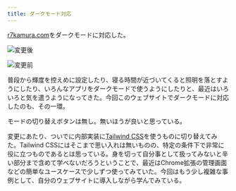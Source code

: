 ```yaml
---
title: ダークモード対応
---
```

[r7kamura.com](https://r7kamura.com/)をダークモードに対応した。

![](https://lh3.googleusercontent.com/RkFGWtw1oC0jnt0mCaboT9S8bZl2OusZt81Br7Wsvhj2jOJTDdUUrWSugCs0gXoUE1K-1zM2Yz826SSeMnSX2BDHWe8Go3dr6ud7HtJ607tD3v0WWAb_JejJxSGBlXOapI-rdFLeMoCi698FZ3VWaLX5bHnWbig7GW6OuCkzjmq4-GApCGGoxT1Pnur8 "変更後")

![](https://lh4.googleusercontent.com/JNIIY8Ed6HI-t0fjP0f6iAyoT7jpbVFkpRQesGeK1jNof4jmSUtSer0EE5KBMKWFu8iUFUobkSohV2eog-ZOjq41gFFSu6i-jGLnHvYmA2rLB4wmHVZf7oEVKcaocILkXQsgQVXTUAjGBbAxUw4kV8pTesRWLrjzUCQMPPtHBn8aW3Yic2f9GVUzT9Cf "変更前")

普段から輝度を控えめに設定したり、寝る時間が近づいてくると照明を落とすようにしたり、いろんなアプリをダークモードで使うようにしたりと、最近はいろいろと気を遣うようになってきた。今回このウェブサイトでダークモードに対応したのも、その一環。

モードの切り替えボタンは無し。無いほうが良いと思っている。

変更にあたり、ついでに内部実装に[Tailwind CSS](https://tailwindcss.com/)を使うものに切り替えてみた。Tailwind CSSにはそこまで思い入れは無いものの、特定の条件下で非常に役に立つものであるとは思っている。身を切って自分事として扱ってみないと辛い部分まで含めて学べないだろうということで、最近はChrome拡張の管理画面などの簡単なユースケースで少しずつ使ってみていた。今回はもう少し複雑な事例として、自分のウェブサイトに導入しながら学んでみている。
